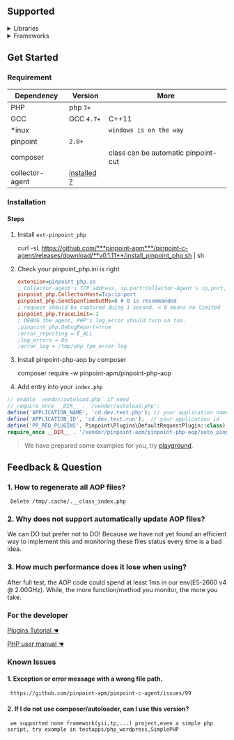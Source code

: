 ## Supported

<details> <summary>Libraries</summary>

Type|Name|Version
---|---|---
Built-in | curl| 
||memcached|`3.2.0`
||mysqli|
||pdo|
||phpredis|`6.0.2`
|User |guzzlehttp| `8.0.x-dev`
||predis|`3.0`
||mongodb|`v1.19.x`
</details> 

<details> <summary>Frameworks</summary>
 
Name|Version|
|---|---|
|Yii2||
|wordpress||

</details>

## Get Started

### Requirement

Dependency|Version| More
---|----|----
PHP| php `7+`|
GCC| GCC `4.7+`| C++11 
*inux|| `windows is on the way`
pinpoint| `2.0+`|
composer| | class can be automatic pinpoint-cut
collector-agent| [installed ?](../collector-agent/readme.md)

### Installation

#### Steps
1. Install `ext-pinpoint_php`

   curl -sL https://github.com/***pinpoint-apm***/pinpoint-c-agent/releases/download/**v0.1.11**/install_pinpoint_php.sh | sh

2. Check your pinpoint_php.ini is right
         
     ```ini
     extension=pinpoint_php.so
     ; Collector-agent's TCP address, ip,port:Collector-Agent's ip,port, please ensure it consistent with the `PP_ADDRESS` of `Collector-Agent` in step2(Build Collector-Agent).
     pinpoint_php.CollectorHost=Tcp:ip:port
     pinpoint_php.SendSpanTimeOutMs=0 # 0 is recommanded
     ; request should be captured duing 1 second. < 0 means no limited
     pinpoint_php.TraceLimit=-1 
     ; DEBUG the agent, PHP's log_error should turn on too.
     ;pinpoint_php.DebugReport=true
     ;error_reporting = E_ALL
     ;log_errors = On
     ;error_log = /tmp/php_fpm_error.log
     ```
     
3. Install pinpoint-php-aop by composer

     composer require -w pinpoint-apm/pinpoint-php-aop

4. Add entry into your `index.php`

```php
// enable `vendor/autoload.php` if need
// require_once __DIR__ . '/vendor/autoload.php';
define('APPLICATION_NAME', 'cd.dev.test.php'); // your application name
define('APPLICATION_ID', 'cd.dev.test.run');  // your application id
define('PP_REQ_PLUGINS', Pinpoint\Plugins\DefaultRequestPlugin::class);
require_once __DIR__ . '/vendor/pinpoint-apm/pinpoint-php-aop/auto_pinpointed.php';
```

>We have prepared some examples for you, try [playground](https://github.com/pinpoint-apm/pinpoint-c-agent/tree/dev/testapps#playground).


## Feedback & Question

### 1. How to regenerate all AOP files?

     Delete /tmp/.cache/.__class_index.php

### 2. Why does not support automatically update AOP files?

We can DO but prefer not to DO! Because we have not yet found an efficient way to implement this and monitoring these files status every time is a bad idea.

### 3. How much performance does it lose when using?

After full test, the AOP code could spend at least 1ms in our env(E5-2660 v4 @ 2.00GHz). While, the more function/method you monitor, the more you take.


### For the developer

[Plugins Tutorial ☚](../../plugins/PHP/Readme.md)

[PHP user manual ☚](./User%20Manual.md)

### Known Issues

#### 1. Exception or error message with a wrong file path.

     https://github.com/pinpoint-apm/pinpoint-c-agent/issues/99

#### 2. If I do not use composer/autoloader, can I use this version?

     we supported none framework(yii,tp,...) project,even a simple php script, try example in testapps/php_wordpress,SimplePHP

